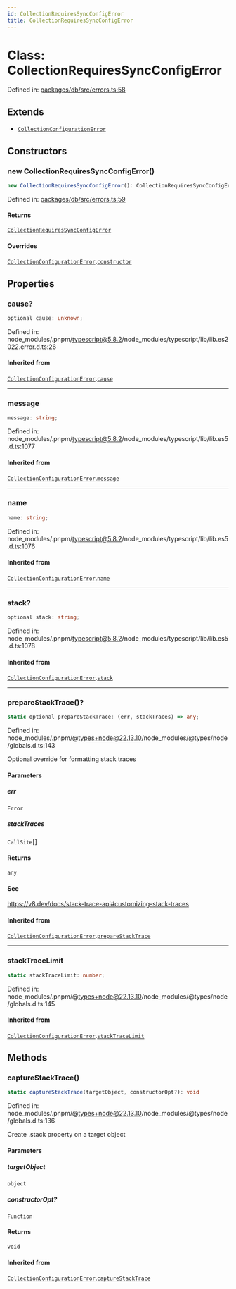 ```yaml
---
id: CollectionRequiresSyncConfigError
title: CollectionRequiresSyncConfigError
---
```


<!-- DO NOT EDIT: this page is autogenerated from the type comments -->

# Class: CollectionRequiresSyncConfigError

Defined in: [packages/db/src/errors.ts:58](https://github.com/TanStack/db/blob/main/packages/db/src/errors.ts#L58)

## Extends

- [`CollectionConfigurationError`](../collectionconfigurationerror.md)

## Constructors

### new CollectionRequiresSyncConfigError()

```ts
new CollectionRequiresSyncConfigError(): CollectionRequiresSyncConfigError
```

Defined in: [packages/db/src/errors.ts:59](https://github.com/TanStack/db/blob/main/packages/db/src/errors.ts#L59)

#### Returns

[`CollectionRequiresSyncConfigError`](../collectionrequiressyncconfigerror.md)

#### Overrides

[`CollectionConfigurationError`](../collectionconfigurationerror.md).[`constructor`](../CollectionConfigurationError.md#constructors)

## Properties

### cause?

```ts
optional cause: unknown;
```

Defined in: node\_modules/.pnpm/typescript@5.8.2/node\_modules/typescript/lib/lib.es2022.error.d.ts:26

#### Inherited from

[`CollectionConfigurationError`](../collectionconfigurationerror.md).[`cause`](../CollectionConfigurationError.md#cause)

***

### message

```ts
message: string;
```

Defined in: node\_modules/.pnpm/typescript@5.8.2/node\_modules/typescript/lib/lib.es5.d.ts:1077

#### Inherited from

[`CollectionConfigurationError`](../collectionconfigurationerror.md).[`message`](../CollectionConfigurationError.md#message-1)

***

### name

```ts
name: string;
```

Defined in: node\_modules/.pnpm/typescript@5.8.2/node\_modules/typescript/lib/lib.es5.d.ts:1076

#### Inherited from

[`CollectionConfigurationError`](../collectionconfigurationerror.md).[`name`](../CollectionConfigurationError.md#name)

***

### stack?

```ts
optional stack: string;
```

Defined in: node\_modules/.pnpm/typescript@5.8.2/node\_modules/typescript/lib/lib.es5.d.ts:1078

#### Inherited from

[`CollectionConfigurationError`](../collectionconfigurationerror.md).[`stack`](../CollectionConfigurationError.md#stack)

***

### prepareStackTrace()?

```ts
static optional prepareStackTrace: (err, stackTraces) => any;
```

Defined in: node\_modules/.pnpm/@types+node@22.13.10/node\_modules/@types/node/globals.d.ts:143

Optional override for formatting stack traces

#### Parameters

##### err

`Error`

##### stackTraces

`CallSite`[]

#### Returns

`any`

#### See

https://v8.dev/docs/stack-trace-api#customizing-stack-traces

#### Inherited from

[`CollectionConfigurationError`](../collectionconfigurationerror.md).[`prepareStackTrace`](../CollectionConfigurationError.md#preparestacktrace)

***

### stackTraceLimit

```ts
static stackTraceLimit: number;
```

Defined in: node\_modules/.pnpm/@types+node@22.13.10/node\_modules/@types/node/globals.d.ts:145

#### Inherited from

[`CollectionConfigurationError`](../collectionconfigurationerror.md).[`stackTraceLimit`](../CollectionConfigurationError.md#stacktracelimit)

## Methods

### captureStackTrace()

```ts
static captureStackTrace(targetObject, constructorOpt?): void
```

Defined in: node\_modules/.pnpm/@types+node@22.13.10/node\_modules/@types/node/globals.d.ts:136

Create .stack property on a target object

#### Parameters

##### targetObject

`object`

##### constructorOpt?

`Function`

#### Returns

`void`

#### Inherited from

[`CollectionConfigurationError`](../collectionconfigurationerror.md).[`captureStackTrace`](../CollectionConfigurationError.md#capturestacktrace)
